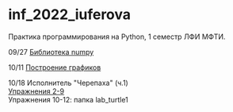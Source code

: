# inf_2022_iuferova
Практика программирования на Python, 1 семестр ЛФИ МФТИ.

09/27 [Библиотека numpy](https://drive.google.com/file/d/1AymqQz68U0nGdeGsHkNPVZo42QGrak7J/view?usp=sharing)

10/11 [Построение графиков](https://colab.research.google.com/drive/1AV7PGMntxTp5mbWihtXoAm7LbAeR8aAk?usp=sharing "Выполненное задание")

10/18 Исполнитель "Черепаха" (ч.1)  
[Упражнения 2-9](https://colab.research.google.com/drive/1kuah2fBGOwFmedMv-HYcN74fICfQxH1b?usp=sharing)  
Упражнения 10-12: папка lab_turtle1
